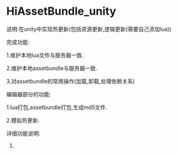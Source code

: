 # HiAssetBundle_unity
说明:在unity中实现热更新(包括资源更新,逻辑更新(需要自己添加lua))

完成功能:

1.维护本地lua文件与服务器一致.

2.维护本地assetbundle与服务器一致.

3.对assetbundle的常用操作(加载,卸载,处理依赖关系)

编辑器部分的功能:

1.lua打包,assetbundle打包,生成md5文件.

2.模拟热更新.

详细功能说明:

1.
